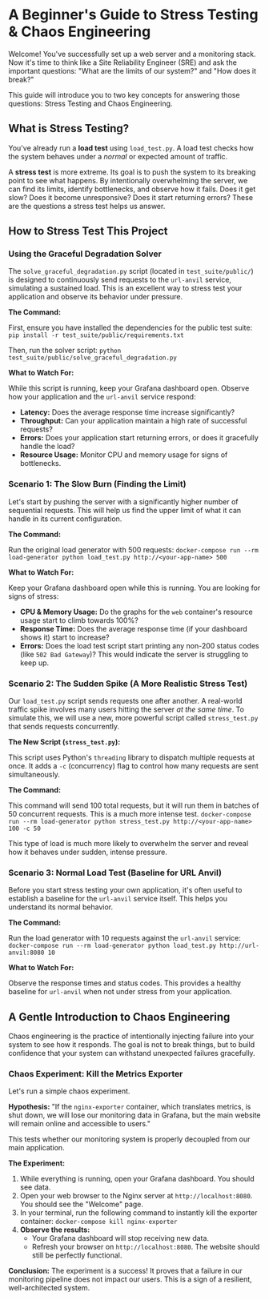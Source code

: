 # A Beginner's Guide to Stress Testing & Chaos Engineering

Welcome! You've successfully set up a web server and a monitoring stack. Now it's time to think like a Site Reliability Engineer (SRE) and ask the important questions: "What are the limits of our system?" and "How does it break?"

This guide will introduce you to two key concepts for answering those questions: Stress Testing and Chaos Engineering.

## What is Stress Testing?

You've already run a **load test** using `load_test.py`. A load test checks how the system behaves under a *normal* or expected amount of traffic.

A **stress test** is more extreme. Its goal is to push the system to its breaking point to see what happens. By intentionally overwhelming the server, we can find its limits, identify bottlenecks, and observe how it fails. Does it get slow? Does it become unresponsive? Does it start returning errors? These are the questions a stress test helps us answer.

## How to Stress Test This Project

### Using the Graceful Degradation Solver

The `solve_graceful_degradation.py` script (located in `test_suite/public/`) is designed to continuously send requests to the `url-anvil` service, simulating a sustained load. This is an excellent way to stress test your application and observe its behavior under pressure.

**The Command:**

First, ensure you have installed the dependencies for the public test suite:
`pip install -r test_suite/public/requirements.txt`

Then, run the solver script:
`python test_suite/public/solve_graceful_degradation.py`

**What to Watch For:**

While this script is running, keep your Grafana dashboard open. Observe how your application and the `url-anvil` service respond:
*   **Latency:** Does the average response time increase significantly?
*   **Throughput:** Can your application maintain a high rate of successful requests?
*   **Errors:** Does your application start returning errors, or does it gracefully handle the load?
*   **Resource Usage:** Monitor CPU and memory usage for signs of bottlenecks.

### Scenario 1: The Slow Burn (Finding the Limit)

Let's start by pushing the server with a significantly higher number of sequential requests. This will help us find the upper limit of what it can handle in its current configuration.

**The Command:**

Run the original load generator with 500 requests:
`docker-compose run --rm load-generator python load_test.py http://<your-app-name> 500`

**What to Watch For:**

Keep your Grafana dashboard open while this is running. You are looking for signs of stress:
*   **CPU & Memory Usage:** Do the graphs for the `web` container's resource usage start to climb towards 100%?
*   **Response Time:** Does the average response time (if your dashboard shows it) start to increase?
*   **Errors:** Does the load test script start printing any non-200 status codes (like `502 Bad Gateway`)? This would indicate the server is struggling to keep up.

### Scenario 2: The Sudden Spike (A More Realistic Stress Test)

Our `load_test.py` script sends requests one after another. A real-world traffic spike involves many users hitting the server *at the same time*. To simulate this, we will use a new, more powerful script called `stress_test.py` that sends requests concurrently.

**The New Script (`stress_test.py`):**

This script uses Python's `threading` library to dispatch multiple requests at once. It adds a `-c` (concurrency) flag to control how many requests are sent simultaneously.

**The Command:**

This command will send 100 total requests, but it will run them in batches of 50 concurrent requests. This is a much more intense test.
`docker-compose run --rm load-generator python stress_test.py http://<your-app-name> 100 -c 50`

This type of load is much more likely to overwhelm the server and reveal how it behaves under sudden, intense pressure.

### Scenario 3: Normal Load Test (Baseline for URL Anvil)

Before you start stress testing your own application, it's often useful to establish a baseline for the `url-anvil` service itself. This helps you understand its normal behavior.

**The Command:**

Run the load generator with 10 requests against the `url-anvil` service:
`docker-compose run --rm load-generator python load_test.py http://url-anvil:8080 10`

**What to Watch For:**

Observe the response times and status codes. This provides a healthy baseline for `url-anvil` when not under stress from your application.

## A Gentle Introduction to Chaos Engineering

Chaos engineering is the practice of intentionally injecting failure into your system to see how it responds. The goal is not to break things, but to build confidence that your system can withstand unexpected failures gracefully.

### Chaos Experiment: Kill the Metrics Exporter

Let's run a simple chaos experiment.

**Hypothesis:** "If the `nginx-exporter` container, which translates metrics, is shut down, we will lose our monitoring data in Grafana, but the main website will remain online and accessible to users."

This tests whether our monitoring system is properly decoupled from our main application.

**The Experiment:**

1.  While everything is running, open your Grafana dashboard. You should see data.
2.  Open your web browser to the Nginx server at `http://localhost:8080`. You should see the "Welcome" page.
3.  In your terminal, run the following command to instantly kill the exporter container:
    `docker-compose kill nginx-exporter`
4.  **Observe the results:**
    *   Your Grafana dashboard will stop receiving new data.
    *   Refresh your browser on `http://localhost:8080`. The website should still be perfectly functional.

**Conclusion:** The experiment is a success! It proves that a failure in our monitoring pipeline does not impact our users. This is a sign of a resilient, well-architected system.
